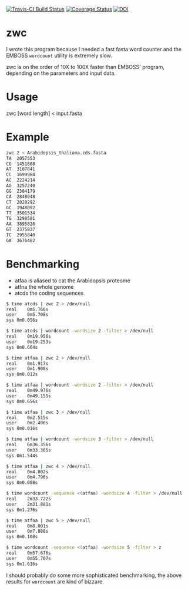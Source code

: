 [![Travis-CI Build Status](https://travis-ci.org/arendsee/zwc.svg?branch=master)](https://travis-ci.org/arendsee/zwc)
[![Coverage Status](https://img.shields.io/codecov/c/github/arendsee/zwc/master.svg)](https://codecov.io/github/arendsee/zwc?branch=master)
[![DOI](https://zenodo.org/badge/25451459.svg)](https://zenodo.org/badge/latestdoi/25451459)

zwc
===

I wrote this program because I needed a fast fasta word counter and the EMBOSS ```wordcount``` utility is extremely slow.

zwc is on the order of 10X to 100X faster than EMBOSS' program, depending on the parameters and input data.

Usage
=====

zwc [word length] < input.fasta

Example
=======

```bash
zwc 2 < Arabidopsis_thaliana.cds.fasta
TA	2057553
CG	1451808
AT	3107841
CC	1699984
AC	2224214
AG	3257240
GG	2384179
CA	2848048
CT	2828292
GC	1948092
TT	3501534
TG	3298581
AA	3895826
GT	2375837
TC	2955840
GA	3676482
```

Benchmarking
============

* atfaa is aliased to cat the Arabidopsis proteome
* atfna the whole genome
* atcds the coding sequences

```bash
$ time atcds | zwc 2 > /dev/null
real	0m5.766s
user	0m5.708s
sys	0m0.056s

$ time atcds | wordcount -wordsize 2 -filter > /dev/null
real	0m19.956s
user	0m19.253s
sys	0m0.664s

$ time atfaa | zwc 2 > /dev/null
real	0m1.917s
user	0m1.908s
sys	0m0.012s

$ time atfaa | wordcount -wordsize 2 -filter > /dev/null
real	0m49.976s
user	0m49.155s
sys	0m0.656s

$ time atfaa | zwc 3 > /dev/null
real	0m2.515s
user	0m2.496s
sys	0m0.016s

$ time atfaa | wordcount -wordsize 3 -filter > /dev/null
real	6m36.356s
user	6m33.365s
sys	0m1.544s

$ time atfaa | zwc 4 > /dev/null
real	0m4.802s
user	0m4.796s
sys	0m0.008s

$ time wordcount -sequence <(atfaa) -wordsize 4 -filter > /dev/null
real	2m33.722s
user	2m31.881s
sys	0m1.276s

$ time atfaa | zwc 5 > /dev/null
real	0m8.001s
user	0m7.888s
sys	0m0.108s

$ time wordcount -sequence <(atfaa) -wordsize 5 -filter > z
real	0m57.676s
user	0m55.707s
sys	0m1.616s
```

I should probably do some more sophisticated benchmarking, the above results for ```wordcount``` are kind of bizzare.

